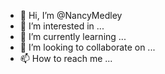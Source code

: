- 👋 Hi, I’m @NancyMedley
- 👀 I’m interested in ...
- 🌱 I’m currently learning ...
- 💞️ I’m looking to collaborate on ...
- 📫 How to reach me ...

<!---
NancyMedley/NancyMedley is a ✨ special ✨ repository because its `README.md` (this file) appears on your GitHub profile.
You can click the Preview link to take a look at your changes.
--->
